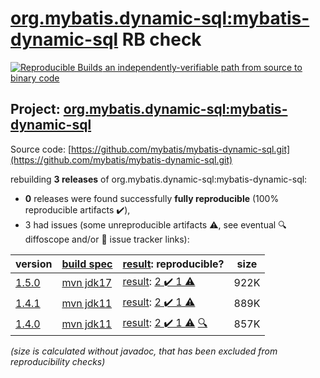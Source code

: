 [org.mybatis.dynamic-sql:mybatis-dynamic-sql](https://central.sonatype.com/artifact/org.mybatis.dynamic-sql/mybatis-dynamic-sql/1.5.0/versions) RB check
=======

[![Reproducible Builds](https://reproducible-builds.org/images/logos/rb.svg) an independently-verifiable path from source to binary code](https://reproducible-builds.org/)

## Project: [org.mybatis.dynamic-sql:mybatis-dynamic-sql](https://central.sonatype.com/artifact/org.mybatis.dynamic-sql/mybatis-dynamic-sql/1.5.0/versions)

Source code: [https://github.com/mybatis/mybatis-dynamic-sql.git](https://github.com/mybatis/mybatis-dynamic-sql.git)

rebuilding **3 releases** of org.mybatis.dynamic-sql:mybatis-dynamic-sql:
- **0** releases were found successfully **fully reproducible** (100% reproducible artifacts :heavy_check_mark:),
- 3 had issues (some unreproducible artifacts :warning:, see eventual :mag: diffoscope and/or :memo: issue tracker links):

| version | [build spec](/BUILDSPEC.md) | [result](https://reproducible-builds.org/docs/jvm/): reproducible? | size |
| -- | --------- | ------ | -- |
| [1.5.0](https://central.sonatype.com/artifact/org.mybatis.dynamic-sql/mybatis-dynamic-sql/1.5.0/pom) | [mvn jdk17](mybatis-dynamic-sql-1.5.0.buildspec) | [result](mybatis-dynamic-sql-1.5.0.buildinfo): [2 :heavy_check_mark:  1 :warning:](mybatis-dynamic-sql-1.5.0.buildcompare) | 922K |
| [1.4.1](https://central.sonatype.com/artifact/org.mybatis.dynamic-sql/mybatis-dynamic-sql/1.4.1/pom) | [mvn jdk11](mybatis-dynamic-sql-1.4.1.buildspec) | [result](mybatis-dynamic-sql-1.4.1.buildinfo): [2 :heavy_check_mark:  1 :warning:](mybatis-dynamic-sql-1.4.1.buildcompare) | 889K |
| [1.4.0](https://central.sonatype.com/artifact/org.mybatis.dynamic-sql/mybatis-dynamic-sql/1.4.0/pom) | [mvn jdk11](mybatis-dynamic-sql-1.4.0.buildspec) | [result](mybatis-dynamic-sql-1.4.0.buildinfo): [2 :heavy_check_mark:  1 :warning:](mybatis-dynamic-sql-1.4.0.buildcompare) [:mag:](mybatis-dynamic-sql-1.4.0.diffoscope) | 857K |

<i>(size is calculated without javadoc, that has been excluded from reproducibility checks)</i>
